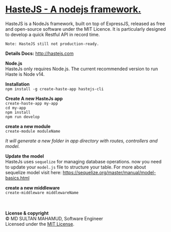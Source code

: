 # **[HasteJS - A nodejs framework.](http://hastejs.com/)**

HasteJS is a NodeJs framework, built on top of ExpressJS, released as free and open-source software under the MIT Licence. It is particularly designed to develop a quick Restful API in record time.

`Note: HasteJS still not production-ready.`

**Details Docs:** http://hastejs.com 

**Node.js**\
HasteJs only requires Node.js. The current recommended version to run Haste is Node v14.

**Installation**\
`npm install -g create-haste-app hastejs-cli`

**Create A new HasteJs app**\
`create-haste-app my-app`\
`cd my-app`\
`npm install`\
`npm run develop`



**create a new module** \
`create-module moduleName`

_It will generate a new folder in app directory with routes, controllers and model._

**Update the model**\
HasteJs uses `sequelize` for managing database operations. now you need to 
update your `model.js` file to structure your table.
For more about sequelize model visit here: https://sequelize.org/master/manual/model-basics.html

**create a new middleware** \
`create-middleware middlewareName`

\
\
**License & copyright**\
© MD SULTAN MAHAMUD, Software Engineer\
Licensed under the [MIT License](LICENSE).